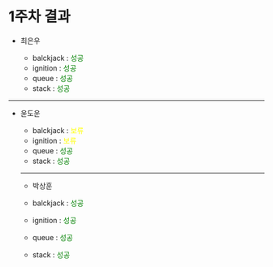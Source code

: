 # 1주차 결과

- 최은우

  - balckjack : <font color="green"> 성공 </font>
  - ignition : <font color="green"> 성공 </font>
  - queue : <font color="green"> 성공 </font>
  - stack : <font color="green"> 성공 </font>

---

- 윤도운
  - balckjack : <font color="yellow"> 보류 </font>
  - ignition : <font color="yellow"> 보류 </font>
  - queue : <font color="green"> 성공 </font>
  - stack : <font color="green"> 성공 </font>

  ---

  - 박상훈
  
  - balckjack : <font color="green"> 성공 </font>
  - ignition : <font color="green"> 성공 </font>
  - queue : <font color="green"> 성공 </font>
  - stack : <font color="green"> 성공 </font>
